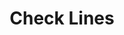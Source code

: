 ---
title: Check Lines
excerpt: Check your lines. Maximum 1000 lines per request.
api:
  file: antipublicone-api.json
  operationId: License.CheckLines
deprecated: false
hidden: false
metadata:
  title: ''
  description: ''
  robots: index
next:
  description: ''
---